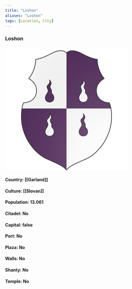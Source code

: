 ```yaml
---
title: "Loshon"
aliases: "Loshon"
tags: [Location, City]
---
```

### Loshon
![](attachment/e138d233579775c05ae5f2a3205ab232.svg)

#### Country: [[Garland]]

#### Culture: [[Slovan]]

#### Population: 13.061

#### Citadel: No

#### Capital: false

#### Port: No

#### Plaza: No

#### Walls: No

#### Shanty: No

#### Temple: No

